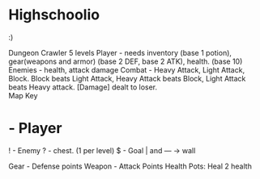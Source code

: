 # Highschoolio
:)

Dungeon Crawler
5 levels
Player - needs inventory (base 1 potion), gear(weapons and armor) (base 2 DEF, base 2 ATK), health. (base 10)
Enemies - health, attack damage
Combat - Heavy Attack, Light Attack, Block. Block beats Light Attack, Heavy Attack beats Block, Light Attack beats Heavy attack. [Damage] dealt to loser.  
Map Key
# - Player
! - Enemy
? - chest.  (1 per level)
$ - Goal
| and — -> wall


Gear - Defense points
Weapon - Attack Points
Health Pots: Heal 2 health
